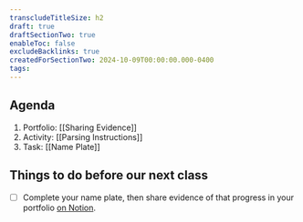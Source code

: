 ```yaml
---
transcludeTitleSize: h2
draft: true
draftSectionTwo: true
enableToc: false
excludeBacklinks: true
createdForSectionTwo: 2024-10-09T00:00:00.000-0400
tags:
---
```

## Agenda
1. Portfolio: [[Sharing Evidence]]
1. Activity: [[Parsing Instructions]]
1. Task: [[Name Plate]]

## Things to do before our next class
- [ ] Complete your name plate, then share evidence of that progress in your portfolio [on Notion](https://notion.so).
